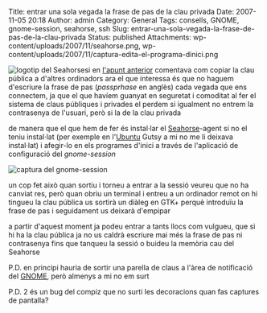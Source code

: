 Title: entrar una sola vegada la frase de pas de la clau privada
Date: 2007-11-05 20:18
Author: admin
Category: General
Tags: consells, GNOME, gnome-session, seahorse, ssh
Slug: entrar-una-sola-vegada-la-frase-de-pas-de-la-clau-privada
Status: published
Attachments: wp-content/uploads/2007/11/seahorse.png, wp-content/uploads/2007/11/captura-edita-el-programa-dinici.png

<img src="{static}wp-content/uploads/2007/11/seahorse.png" data-align="right" alt="logotip del Seahorse" />si en <a href="?p=223" target="_blank" rel="noopener">l'apunt anterior</a> comentava com copiar la clau pública a d'altres ordinadors ara el que interessa és que no haguem d'escriure la frase de pas (*passprhase* en anglès) cada vegada que ens connectem, ja que el que havíem guanyat en seguretat i comoditat al fer el sistema de claus públiques i privades el perdem si igualment no entrem la contrasenya de l'usuari, però si la de la clau privada

de manera que el que hem de fer és instal·lar el <a href="http://www.gnome.org/projects/seahorse/index.html" target="_blank" rel="noopener">Seahorse</a>-agent si no el teniu instal·lat (per exemple en l'<a href="http://www.ubuntu.com" target="_blank" rel="noopener">Ubuntu</a> Gutsy a mi no me li deixava instal·lat) i afegir-lo en els programes d'inici a través de l'aplicació de configuració del *gnome-session*

![captura del gnome-session]({static}wp-content/uploads/2007/11/captura-edita-el-programa-dinici.png)

un cop fet això quan sortiu i torneu a entrar a la sessió veureu que no ha canviat res, però quan obriu un terminal i entreu a un ordinador remot on hi tingueu la clau pública us sortirà un diàleg en GTK+ perquè introduïu la frase de pas i seguidament us deixarà d'empipar

a partir d'aquest moment ja podeu entrar a tants llocs com vulgueu, que si hi ha la clau pública ja no us caldrà escriure mai més la frase de pas ni contrasenya fins que tanqueu la sessió o buideu la memòria cau del Seahorse

P.D. en principi hauria de sortir una parella de claus a l'àrea de notificació del <a href="http://www.gnome.org" target="_blank" rel="noopener">GNOME</a>, però almenys a mi no em surt

P.D. 2 és un bug del compiz que no surti les decoracions quan fas captures de pantalla?

